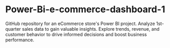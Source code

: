 # Power-Bi-e-commerce-dashboard-1
GitHub repository for an eCommerce store's Power BI project. Analyze 1st-quarter sales data to gain valuable insights. Explore trends, revenue, and customer behavior to drive informed decisions and boost business performance.
